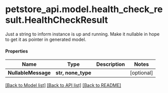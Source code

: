 # petstore_api.model.health_check_result.HealthCheckResult

Just a string to inform instance is up and running. Make it nullable in hope to get it as pointer in generated model.

#### Properties
Name | Type | Description | Notes
------------ | ------------- | ------------- | -------------
**NullableMessage** | **str, none_type** |  | [optional] 

[[Back to Model list]](../../README.md#documentation-for-models) [[Back to API list]](../../README.md#documentation-for-api-endpoints) [[Back to README]](../../README.md)

